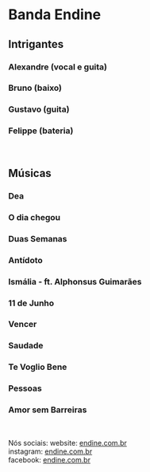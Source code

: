 # Banda Endine 

## Intrigantes
### Alexandre (vocal e guita)
### Bruno (baixo)
### Gustavo (guita)
### Felippe (bateria)
<br />

## Músicas
### Dea
### O dia chegou
### Duas Semanas
### Antídoto
### Ismália - ft. Alphonsus Guimarães
### 11 de Junho
### Vencer
### Saudade
### Te Voglio Bene
### Pessoas
### Amor sem Barreiras
<br />

Nós sociais: 
website: [endine.com.br](https://www.endine.com.br)         
instagram: [endine.com.br](https://www.endine.com.br)   
facebook: [endine.com.br](https://www.endine.com.br)    
<br />
